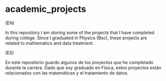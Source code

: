 # academic_projects

(EN)

In this repository I am storing some of the projects that I have completed during college. Since I graduated in Physics (Bsc), these projects are related to mathematics and data treatment.

(ES)

En este repositorio guardo algunos de los proyectos que he completado durante la carrera. Dado que soy graduado en Física, estos proyectos están relacionados con las matemáticas y el tratamiento de datos.